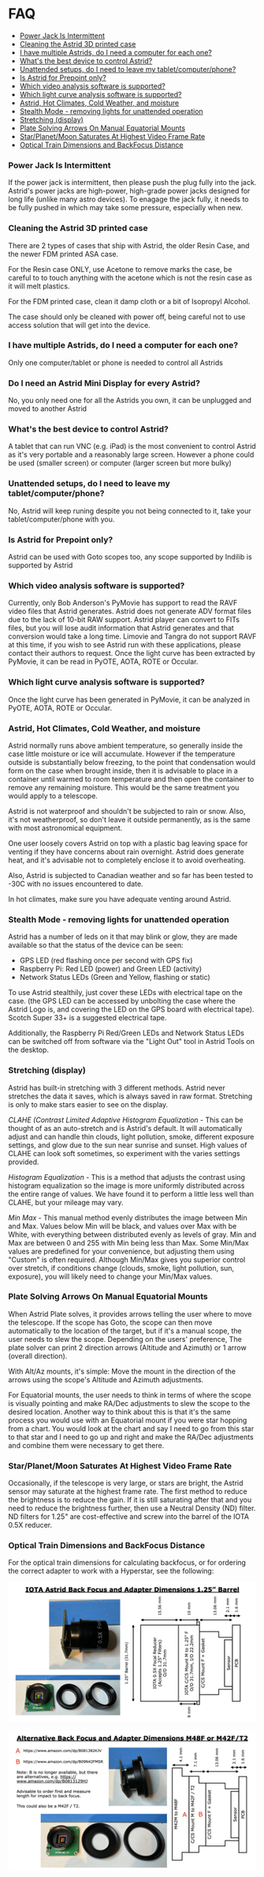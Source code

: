 # FAQ

* [Power Jack Is Intermittent](#power-jack-is-intermittent)
* [Cleaning the Astrid 3D printed case](#cleaning-the-astrid-3D-printed-case)
* [I have multiple Astrids, do I need a computer for each one?](#i-have-multiple-astrids-do-i-need-a-computer-for-each-one)
* [What's the best device to control Astrid?](#whats-the-best-device-to-control-astrid)
* [Unattended setups, do I need to leave my tablet/computer/phone?](#unattended-setups-do-i-need-to-leave-my-tabletcomputerphone)
* [Is Astrid for Prepoint only?](#is-astrid-for-prepoint-only)
* [Which video analysis software is supported?](#which-video-analysis-software-is-supported)
* [Which light curve analysis software is supported?](#which-light-curve-analysis-software-is-supported)
* [Astrid, Hot Climates, Cold Weather, and moisture](#astrid-hot-climates-cold-weather-and-moisture)
* [Stealth Mode - removing lights for unattended operation](#stealth-mode-\--removing-lights-for-unattended-operation)
* [Stretching (display)](#stretching-display)
* [Plate Solving Arrows On Manual Equatorial Mounts](#plate-solving-arrows-on-manual-equatorial-mounts)
* [Star/Planet/Moon Saturates At Highest Video Frame Rate](#starplanetmoon-saturates-at-highest-video-frame-rate)
* [Optical Train Dimensions and BackFocus Distance](#optical-train-dimensions-and-backfocus-distance)

### Power Jack Is Intermittent

If the power jack is intermittent, then please push the plug fully into the jack.  Astrid's power jacks are high-power, high-grade power jacks designed for long life (unlike many astro devices).  To enagage the jack fully, it needs to be fully pushed in which may take some pressure, especially when new.

### Cleaning the Astrid 3D printed case

There are 2 types of cases that ship with Astrid, the older Resin Case, and the newer FDM printed ASA case.
	
For the Resin case ONLY, use Acetone to remove marks the case, be careful to to touch anything with the acetone which is not the resin case as it will melt plastics.
	
For the FDM printed case, clean it damp cloth or a bit of Isopropyl Alcohol.
	
The case should only be cleaned with power off, being careful not to use access solution that will get into the device.

### I have multiple Astrids, do I need a computer for each one?

Only one computer/tablet or phone is needed to control all Astrids

### Do I need an Astrid Mini Display for every Astrid?

No, you only need one for all the Astrids you own, it can be unplugged and moved to another Astrid
	
### What's the best device to control Astrid?
	
A tablet that can run VNC (e.g. iPad) is the most convenient to control Astrid as it's very portable and a reasonably large screen.  However a phone could be used (smaller screen) or computer (larger screen but more bulky)
	
### Unattended setups, do I need to leave my tablet/computer/phone?

No, Astrid will keep runing despite you not being connected to it, take your tablet/computer/phone with you.
	
### Is Astrid for Prepoint only?

Astrid can be used with Goto scopes too, any scope supported by Indilib is supported by Astrid
	
### Which video analysis software is supported?
	
Currently, only Bob Anderson's PyMovie has support to read the RAVF video files that Astrid generates. Astrid does not generate ADV format files due to the lack of 10-bit RAW support. Astrid player can convert to FITs files, but you will lose audit information that Astrid generates and that conversion would take a long time. Limovie and Tangra do not support RAVF at this time, if you wish to see Astrid run with these applications, please contact their authors to request. Once the light curve has been extracted by PyMovie, it can be read in PyOTE, AOTA, ROTE or Occular.
	
### Which light curve analysis software is supported?

Once the light curve has been generated in PyMovie, it can be analyzed in PyOTE, AOTA, ROTE or Occular.

### Astrid, Hot Climates, Cold Weather, and moisture

Astrid normally runs above ambient temperature, so generally inside the case little moisture or ice will accumulate.  However if the temperature outside is substantially below freezing, to the point that condensation would form on the case when brought inside, then it is advisable to place in a container until warmed to room temperature and then open the container to remove any remaining moisture.  This would be the same treatment you would apply to a telescope.

Astrid is not waterproof and shouldn't be subjected to rain or snow. Also, it's not weatherproof, so don't leave it outside permanently, as is the same with most astronomical equipment.

One user loosely covers Astrid on top with a plastic bag leaving space for venting if they have concerns about rain overnight.  Astrid does generate heat, and it's advisable not to completely enclose it to avoid overheating.

Also, Astrid is subjected to Canadian weather and so far has been tested to -30C with no issues encountered to date.
	
In hot climates, make sure you have adequate venting around Astrid.
	
### Stealth Mode - removing lights for unattended operation

Astrid has a number of leds on it that may blink or glow, they are made available so that the status of the device can be seen:
	
* GPS LED (red flashing once per second with GPS fix)
* Raspberry Pi: Red LED (power) and Green LED (activity)
* Network Status LEDs (Green and Yellow, flashing or static)

To use Astrid stealthily, just cover these LEDs with electrical tape on the case. (the GPS LED can be accessed by unbolting the case where the Astrid Logo is, and covering the LED on the GPS board with electrical tape).  Scotch Super 33+ is a suggested electrical tape.
	
Additionally, the Raspberry Pi Red/Green LEDs and Network Status LEDs can be switched off from software via the "Light Out" tool in Astrid Tools on the desktop.
	
### Stretching (display)

Astrid has built-in stretching with 3 different methods. Astrid never stretches the data it saves, which is always saved in raw format.  Stretching is only to make stars easier to see on the display.

*CLAHE (Contrast Limited Adaptive Histogram Equalization* - This can be thought of as an auto-stretch and is Astrid's default. It will automatically adjust and can handle thin clouds, light pollution, smoke, different exposure settings, and glow due to the sun near sunrise and sunset. High values of CLAHE can look soft sometimes, so experiment with the varies settings provided.
	
*Histogram Equalization* - This is a method that adjusts the contrast using histogram equalization so the image is more uniformly distributed across the entire range of values. We have found it to perform a little less well than CLAHE, but your mileage may vary.
	
*Min Max* - This manual method evenly distributes the image between Min and Max.  Values below Min will be black, and values over Max with be White, with everything between distributed evenly as levels of gray.  Min and Max are between 0 and 255 with Min being less than Max.  Some Min/Max values are predefined for your convenience, but adjusting them using "Custom" is often required.  Although Min/Max gives you superior control over stretch, if conditions change (clouds, smoke, light pollution, sun, exposure), you will likely need to change your Min/Max values.
	
### Plate Solving Arrows On Manual Equatorial Mounts	
When Astrid Plate solves, it provides arrows telling the user where to move the telescope. If the scope has Goto, the scope can then move automatically to the location of the target, but if it's a manual scope, the user needs to slew the scope.  Depending on the users' preference, The plate solver can print 2 direction arrows (Altitude and Azimuth) or 1 arrow (overall direction).
	
With Alt/Az mounts, it's simple: Move the mount in the direction of the arrows using the scope's Altitude and Azimuth adjustments.

For Equatorial mounts, the user needs to think in terms of where the scope is visually pointing and make RA/Dec adjustments to slew the scope to the desired location.  Another way to think about this is that it's the same process you would use with an Equatorial mount if you were star hopping from a chart.  You would look at the chart and say I need to go from this star to that star and I need to go up and right and make the RA/Dec adjustments and combine them were necessary to get there.
	
### Star/Planet/Moon Saturates At Highest Video Frame Rate

Occasionally, if the telescope is very large, or stars are bright, the Astrid sensor may saturate at the highest frame rate.  The first method to reduce the brightness is to reduce the gain.  If it is still saturating after that and you need to reduce the brightness further, then use a Neutral Density (ND) filter. ND filters for 1.25" are cost-effective and screw into the barrel of the IOTA 0.5X reducer.

### Optical Train Dimensions and BackFocus Distance

For the optical train dimensions for calculating backfocus, or for ordering the correct adapter to work with a Hyperstar, see the following:

![IOTA Astrid Back Focus and Adapter Dimensions 1.25" Barrel](images/BackFocus1.png)

![Alternative Back Focus and Adapter Dimensions M48F or M42F/T2](images/BackFocus2.png)
